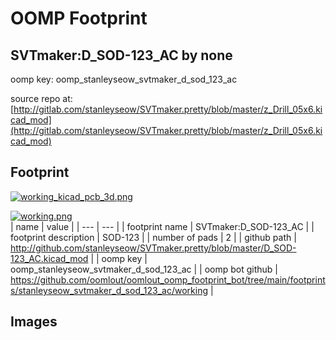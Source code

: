 # OOMP Footprint  
## SVTmaker:D_SOD-123_AC  by none  
  
oomp key: oomp_stanleyseow_svtmaker_d_sod_123_ac  
  
source repo at: [http://gitlab.com/stanleyseow/SVTmaker.pretty/blob/master/z_Drill_05x6.kicad_mod](http://gitlab.com/stanleyseow/SVTmaker.pretty/blob/master/z_Drill_05x6.kicad_mod)  
## Footprint  
  
[![working_kicad_pcb_3d.png](working_kicad_pcb_3d_600.png)](working_kicad_pcb_3d.png)  
  
[![working.png](working_600.png)](working.png)  
| name | value | 
| --- | --- | 
| footprint name | SVTmaker:D_SOD-123_AC | 
| footprint description | SOD-123 | 
| number of pads | 2 | 
| github path | http://github.com/stanleyseow/SVTmaker.pretty/blob/master/D_SOD-123_AC.kicad_mod | 
| oomp key | oomp_stanleyseow_svtmaker_d_sod_123_ac | 
| oomp bot github | https://github.com/oomlout/oomlout_oomp_footprint_bot/tree/main/footprints/stanleyseow_svtmaker_d_sod_123_ac/working | 
## Images  
